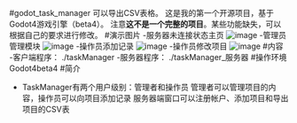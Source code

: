 #godot_task_manager
可以导出CSV表格。
这是我的第一个开源项目，基于Godot4游戏引擎（beta4）。
注意**这不是一个完整的项目**。某些功能缺失，可以根据自己的要求进行修改。
#演示图片
-服务器未连接状态主页
![image]( https://user-images.githubusercontent.com/22912744/199709608-b5622831-66d2-4003-aebb-894e7085bc06.png )
-管理员管理模块
![image]( https://user-images.githubusercontent.com/22912744/199709906-ee7b2745-2f16-45a2-864b-b8b1132d36e3.png )
-操作员添加记录
![image]( https://user-images.githubusercontent.com/22912744/199710086-846cc1f1-8eee-45b1-b31d-abeeec0754c1.png )
-操作员修改项目
![image]( https://user-images.githubusercontent.com/22912744/199710133-29051cb2-d8cd-4178-a19e-efbb2c58c52b.png )
#内容
-客户端程序：
./taskManager
-服务器程序：
./taskManager_服务器
#操作环境
Godot4beta4
#简介
- TaskManager有两个用户级别：管理者和操作员
管理者可以管理项目的内容，操作员可以向项目添加记录
服务器端窗口可以注册帐户、添加项目和导出项目的CSV表

